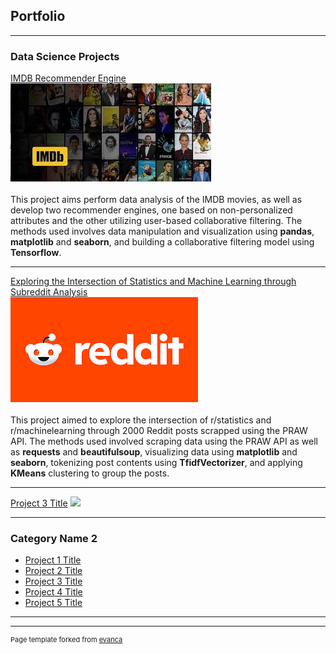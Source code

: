 ## Portfolio

---

### Data Science Projects

[IMDB Recommender Engine](/sample_page)<br>
<img src="images/IMDBthumbnail.jpg?raw=true"/>
<br><br>
This project aims perform data analysis of the IMDB movies, as well as develop two recommender engines, one based on non-personalized attributes and the other utilizing user-based collaborative filtering. 
The methods used involves data manipulation and visualization using **pandas**, **matplotlib** and **seaborn**, and building a collaborative filtering model using **Tensorflow**.

---
[Exploring the Intersection of Statistics and Machine Learning through Subreddit Analysis](/page_template_proj_2)<br>
<img src="images/reddit_logo.png?raw=true"/>
<br><br>
This project aimed to explore the intersection of r/statistics and r/machinelearning through 2000 Reddit posts scrapped using the PRAW API.
The methods used involved scraping data using the PRAW API as well as **requests** and **beautifulsoup**, visualizing data using **matplotlib** and **seaborn**, tokenizing post contents using **TfidfVectorizer**, and applying **KMeans** clustering to group the posts.

---
[Project 3 Title](http://example.com/)
<img src="images/dummy_thumbnail.jpg?raw=true"/>

---

### Category Name 2

- [Project 1 Title](http://example.com/)
- [Project 2 Title](http://example.com/)
- [Project 3 Title](http://example.com/)
- [Project 4 Title](http://example.com/)
- [Project 5 Title](http://example.com/)

---




---
<p style="font-size:11px">Page template forked from <a href="https://github.com/evanca/quick-portfolio">evanca</a></p>
<!-- Remove above link if you don't want to attibute -->
